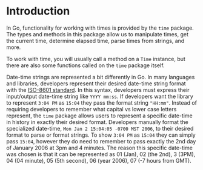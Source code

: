 # Introduction

In Go, functionality for working with times is provided by the `time` package. The types and methods in this package allow us to manipulate times, get the current time, determine elapsed time, parse times from strings, and more.

To work with time, you will usually call a method on a `Time` instance, but there are also some functions called on the `time` package itself.

Date-time strings are represented a bit differently in Go. In many languages and libraries, developers represent their desired date-time string format with  the [ISO-8601 standard](https://en.wikipedia.org/wiki/ISO_8601). In this syntax, developers must express their input/output date-time string like `YYYY mm:ss`. If developers want the library to represent `3:04 PM` as `15:04` they pass the format string `"HH:mm"`.  Instead of requiring developers to remember what capital vs lower case letters represent, the `time` package allows users to represent a specific date-time in history in exactly their desired format. Developers manually format the specialized date-time, `Mon Jan 2 15:04:05 -0700 MST 2006`, to their desired format to parse or format strings. To show `3:04 PM` as `15:04` they can simply pass `15:04`, however they do need to remember to pass exactly the 2nd day of January 2006 at 3pm and 4 minutes. The reason this specific date-time was chosen is that it can be represented as 01 (Jan), 02 (the 2nd), 3 (3PM), 04 (04 minute), 05 (5th second), 06 (year 2006), 07 (-7 hours from GMT).
